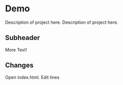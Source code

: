 # Demo

Description of project here.
Description of project here.

## Subheader 
More Text!

## Changes

Open index.html.
Edit lines